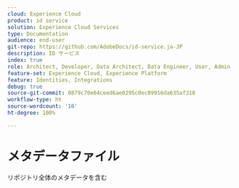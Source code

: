```yaml
---
cloud: Experience Cloud
product: id service
solution: Experience Cloud Services
type: Documentation
audience: end-user
git-repo: https://github.com/AdobeDocs/id-service.ja-JP
description: ID サービス
index: true
role: Architect, Developer, Data Architect, Data Engineer, User, Admin, Leader
feature-set: Experience Cloud, Experience Platform
feature: Identities, Integrations
debug: true
source-git-commit: 0879c70e64ceed6ae0295c0ec09916da635af310
workflow-type: ht
source-wordcount: '10'
ht-degree: 100%

---
```



# メタデータファイル

リポジトリ全体のメタデータを含む
